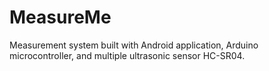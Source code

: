 # MeasureMe

Measurement system built with Android application, Arduino microcontroller, and multiple ultrasonic sensor HC-SR04.
